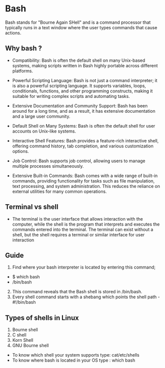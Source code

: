 # Bash
Bash stands for "Bourne Again SHell" and is a command processor that typically runs in a text window where the user types commands that cause actions.

## Why bash ?
- Compatibility: Bash is often the default shell on many Unix-based systems, making scripts written in Bash highly portable across different platforms.

- Powerful Scripting Language: Bash is not just a command interpreter; it is also a powerful scripting language. It supports variables, loops, conditionals, functions, and other programming constructs, making it suitable for writing complex scripts and automating tasks.

- Extensive Documentation and Community Support: Bash has been around for a long time, and as a result, it has extensive documentation and a large user community. 

- Default Shell on Many Systems: Bash is often the default shell for user accounts on Unix-like systems. 

- Interactive Shell Features: Bash provides a feature-rich interactive shell, offering command history, tab completion, and various customization options. 

- Job Control: Bash supports job control, allowing users to manage multiple processes simultaneously. 

- Extensive Built-in Commands: Bash comes with a wide range of built-in commands, providing functionality for tasks such as file manipulation, text processing, and system administration. This reduces the reliance on external utilities for many common operations.

## Terminal vs shell
- The terminal is the user interface that allows interaction with the computer, while the shell is the program that interprets and executes the commands entered into the terminal. The terminal can exist without a shell, but the shell requires a terminal or similar interface for user interaction

## Guide
1. Find where your bash interpreter is located by entering this command;
- $ which bash
- /bin/bash
2. This command reveals that the Bash shell is stored in /bin/bash.
3. Every shell command starts with a shebang which points the shell path - #!/bin/bash


##  Types of shells in Linux
1. Bourne shell
2. C shell
3. Korn Shell
4. GNU Bourne shell

- To know which shell your system supports type: cat/etc/shells
- To know where bash is located in your OS type : which bash

